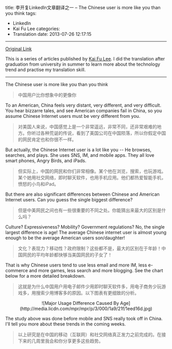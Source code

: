 title: 李开复LinkedIn文章翻译之一 – The Chinese user is more like you than you think
tags: 
  - LinkedIn
  - Kai Fu Lee
categories: 
  - Translation
date: 2013-07-26 12:17:15
---
[Original Link](https://www.linkedin.com/today/post/article/20121002150727-416648-the-chinese-user-is-more-like-you-than-you-think)

This is a series of articles published by [Kai Fu Lee](https://www.linkedin.com/profile/view?id=416648&authType=name&authToken=GZNe&ref=CONTENT&goback=%2Empd2_*1_*1_*1_*1_*1_*1_20121002150727*5416648*5the*5chinese*5user*5is*5more*5like*5you*5than*5you*5think&trk=mp-ph-pn). I did the translation after graduation from university in summer to learn more about the technology trend and practise my translation skill.  

---

The Chinese user is more like you than you think
>中国用户比你想象中的更像你

To an American, China feels very distant, very different, and very difficult. You hear bizzarre tales, and see
American companies fail in China, so you assume Chinese Internet users must be very different from you.  
>对美国人来说，中国感觉上是一个非常遥远，非常不同，还非常艰难的地方。你听过各种荒诞的传说，看到了美国公司在中国陨落，所以你假定中国的网民肯定也和你很不一样。

But actually, the Chinese Internet user is a lot like you -- He browses, searches, and plays. She uses SNS, IM, and
mobile apps. They all love smart phones, Angry Birds, and iPads.
>但实际上，中国的网民和你们非常相像。某个他在浏览，搜索，也玩游戏。某个她用社交网络，即时聊天软件，也用手机应用。他们都热爱智能手机，愤怒的小鸟和iPad。

But there are also significant differences between Chinese and American Internet users. Can you guess the single
biggest difference?  
>但是中美网民之间也有一些很重要的不同之处。你能猜出来最大的区别是什么吗？

Culture? Expressiveness? Mobility? Government regulations? No, the single largest difference is
age! The average Chinese internet user is almost young enough to be the average American users son/daughter!
>文化？表现力？移动性？政府限制？这些都不是，最大的区别在于年龄！中国网民的平均年龄都快够当美国网民的子女了！

That is why Chinese users tend to use less email and more IM, less e-commerce and more games, less search and more blogging. See the chart below for a more detailed breakdown.
>这就是为什么中国用户用电子邮件少用即时聊天软件多，用电子商务少玩游戏多，用搜索少用博客多的原因。以下图表有更细致的分析。

 <center>![Major Usage Difference Caused By Age](http://media.licdn.com/mpr/mpr/p/3/000/1a9/21f/1eed16d.jpg)</center>

The study above was done before mobile and SNS really took off in China. I'll tell you more about these trends
in the coming weeks.
>以上研究是在中国的移动（互联网）和社交网络真正发力之前完成的。在接下来的几周里我会和你分享更多这些趋势。
